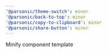 ```yaml
---
'@parsonic/theme-switch': minor
'@parsonic/back-to-top': minor
'@parsonic/copy-to-clipboard': minor
'@parsonic/share-button': minor
---
```


Minify component template
